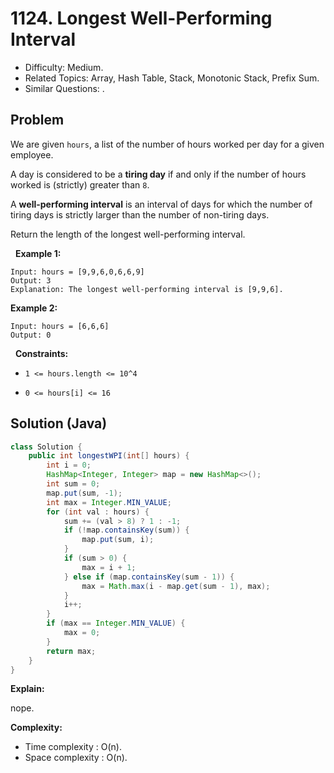 # 1124. Longest Well-Performing Interval

- Difficulty: Medium.
- Related Topics: Array, Hash Table, Stack, Monotonic Stack, Prefix Sum.
- Similar Questions: .

## Problem

We are given ```hours```, a list of the number of hours worked per day for a given employee.

A day is considered to be a **tiring day** if and only if the number of hours worked is (strictly) greater than ```8```.

A **well-performing interval** is an interval of days for which the number of tiring days is strictly larger than the number of non-tiring days.

Return the length of the longest well-performing interval.

 
**Example 1:**

```
Input: hours = [9,9,6,0,6,6,9]
Output: 3
Explanation: The longest well-performing interval is [9,9,6].
```

**Example 2:**

```
Input: hours = [6,6,6]
Output: 0
```

 
**Constraints:**


	
- ```1 <= hours.length <= 10^4```
	
- ```0 <= hours[i] <= 16```



## Solution (Java)

```java
class Solution {
    public int longestWPI(int[] hours) {
        int i = 0;
        HashMap<Integer, Integer> map = new HashMap<>();
        int sum = 0;
        map.put(sum, -1);
        int max = Integer.MIN_VALUE;
        for (int val : hours) {
            sum += (val > 8) ? 1 : -1;
            if (!map.containsKey(sum)) {
                map.put(sum, i);
            }
            if (sum > 0) {
                max = i + 1;
            } else if (map.containsKey(sum - 1)) {
                max = Math.max(i - map.get(sum - 1), max);
            }
            i++;
        }
        if (max == Integer.MIN_VALUE) {
            max = 0;
        }
        return max;
    }
}
```

**Explain:**

nope.

**Complexity:**

* Time complexity : O(n).
* Space complexity : O(n).
